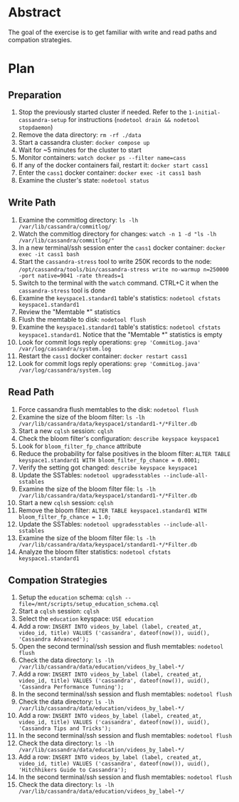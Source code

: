 # Abstract

The goal of the exercise is to get familiar with write and read paths and compation strategies.

# Plan

## Preparation

1. Stop the previously started cluster if needed. Refer to the `1-initial-cassandra-setup` for instructions (`nodetool drain && nodetool stopdaemon`)
1. Remove the data directory: `rm -rf ./data`
1. Start a cassandra cluster: `docker compose up`
1. Wait for ~5 minutes for the cluster to start
1. Monitor containers: `watch docker ps --filter name=cass`
1. If any of the docker containers fail, restart it: `docker start cass1`
1. Enter the `cass1` docker container: `docker exec -it cass1 bash`
1. Examine the cluster's state: `nodetool status`

## Write Path

1. Examine the commitlog directory: `ls -lh /var/lib/cassandra/commitlog/`
1. Watch the commitlog directory for changes: `watch -n 1 -d "ls -lh /var/lib/cassandra/commitlog/"`
1. In a new terminal/ssh session enter the `cass1` docker container: `docker exec -it cass1 bash`
1. Start the `cassandra-stress` tool to write 250K records to the node:
  `/opt/cassandra/tools/bin/cassandra-stress write no-warmup n=250000 -port native=9041 -rate threads=1`
1. Switch to the terminal with the `watch` command. CTRL+C it when the `cassandra-stress` tool is done
1. Examine the `keyspace1.standard1` table's statistics: `nodetool cfstats keyspace1.standard1`
1. Review the "Memtable \*" statistics
1. Flush the memtable to disk: `nodetool flush`
1. Examine the `keyspace1.standard1` table's statistics: `nodetool cfstats keyspace1.standard1`. Notice that the "Memtable \*" statistics is empty
1. Look for commit logs reply operations: `grep 'CommitLog.java' /var/log/cassandra/system.log`
1. Restart the `cass1` docker container: `docker restart cass1`
1. Look for commit logs reply operations: `grep 'CommitLog.java' /var/log/cassandra/system.log`

## Read Path

1. Force cassandra flush memtables to the disk: `nodetool flush`
1. Examine the size of the bloom filter: `ls -lh /var/lib/cassandra/data/keyspace1/standard1-*/*Filter.db`
1. Start a new `cqlsh` session: `cqlsh`
1. Check the bloom filter's configuration: `describe keyspace keyspace1`
1. Look for `bloom_filter_fp_chance` attribute
1. Reduce the probability for false positives in the bloom filter: `ALTER TABLE keyspace1.standard1 WITH bloom_filter_fp_chance = 0.0001;`
1. Verify the setting got changed: `describe keyspace keyspace1`
1. Update the SSTables: `nodetool upgradesstables --include-all-sstables`
1. Examine the size of the bloom filter file: `ls -lh /var/lib/cassandra/data/keyspace1/standard1-*/*Filter.db`
1. Start a new `cqlsh` session: `cqlsh`
1. Remove the bloom filter: `ALTER TABLE keyspace1.standard1 WITH bloom_filter_fp_chance = 1.0;`
1. Update the SSTables: `nodetool upgradesstables --include-all-sstables`
1. Examine the size of the bloom filter file: `ls -lh /var/lib/cassandra/data/keyspace1/standard1-*/*Filter.db`
1. Analyze the bloom filter statistics: `nodetool cfstats keyspace1.standard1`

## Compation Strategies

1. Setup the `education` schema: `cqlsh --file=/mnt/scripts/setup_education_schema.cql`
1. Start a `cqlsh` session: `cqlsh`
1. Select the `education` keyspace: `USE education`
1. Add a row: `INSERT INTO videos_by_label (label, created_at, video_id, title) VALUES ('cassandra', dateof(now()), uuid(), 'Cassandra Advanced');`
1. Open the second terminal/ssh session and flush memtables: `nodetool flush`
1. Check the data directory: `ls -lh /var/lib/cassandra/data/education/videos_by_label-*/`
1. Add a row: `INSERT INTO videos_by_label (label, created_at, video_id, title) VALUES ('cassandra', dateof(now()), uuid(), 'Cassandra Performance Tunning');`
1. In the second terminal/ssh session and flush memtables: `nodetool flush`
1. Check the data directory: `ls -lh /var/lib/cassandra/data/education/videos_by_label-*/`
1. Add a row: `INSERT INTO videos_by_label (label, created_at, video_id, title) VALUES ('cassandra', dateof(now()), uuid(), 'Cassandra Tips and Tricks');`
1. In the second terminal/ssh session and flush memtables: `nodetool flush`
1. Check the data directory: `ls -lh /var/lib/cassandra/data/education/videos_by_label-*/`
1. Add a row: `INSERT INTO videos_by_label (label, created_at, video_id, title) VALUES ('cassandra', dateof(now()), uuid(), 'Hitchhikers Guide to Cassandra');`
1. In the second terminal/ssh session and flush memtables: `nodetool flush`
1. Check the data directory: `ls -lh /var/lib/cassandra/data/education/videos_by_label-*/`
